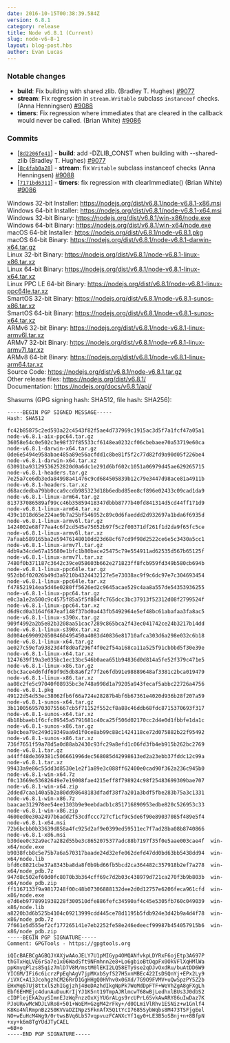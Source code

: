 ```yaml
---
date: 2016-10-15T00:38:39.584Z
version: 6.8.1
category: release
title: Node v6.8.1 (Current)
slug: node-v6-8-1
layout: blog-post.hbs
author: Evan Lucas
---
```


### Notable changes

* **build**: Fix building with shared zlib. (Bradley T. Hughes) [#9077](https://github.com/nodejs/node/pull/9077)
* **stream**: Fix regression in `stream.Writable` subclass `instanceof` checks. (Anna Henningsen) [#9088](https://github.com/nodejs/node/pull/9088)
* **timers**: Fix regression where immediates that are cleared in the callback would never be called. (Brian White) [#9086](https://github.com/nodejs/node/pull/9086)

### Commits

* [[`8d2206fe41`](https://github.com/nodejs/node/commit/8d2206fe41)] - **build**: add -DZLIB_CONST when building with --shared-zlib (Bradley T. Hughes) [#9077](https://github.com/nodejs/node/pull/9077)
* [[`8c4fab0a28`](https://github.com/nodejs/node/commit/8c4fab0a28)] - **stream**: fix `Writable` subclass instanceof checks (Anna Henningsen) [#9088](https://github.com/nodejs/node/pull/9088)
* [[`7171bd6311`](https://github.com/nodejs/node/commit/7171bd6311)] - **timers**: fix regression with clearImmediate() (Brian White) [#9086](https://github.com/nodejs/node/pull/9086)

Windows 32-bit Installer: https://nodejs.org/dist/v6.8.1/node-v6.8.1-x86.msi<br>
Windows 64-bit Installer: https://nodejs.org/dist/v6.8.1/node-v6.8.1-x64.msi<br>
Windows 32-bit Binary: https://nodejs.org/dist/v6.8.1/win-x86/node.exe<br>
Windows 64-bit Binary: https://nodejs.org/dist/v6.8.1/win-x64/node.exe<br>
macOS 64-bit Installer: https://nodejs.org/dist/v6.8.1/node-v6.8.1.pkg<br>
macOS 64-bit Binary: https://nodejs.org/dist/v6.8.1/node-v6.8.1-darwin-x64.tar.gz<br>
Linux 32-bit Binary: https://nodejs.org/dist/v6.8.1/node-v6.8.1-linux-x86.tar.xz<br>
Linux 64-bit Binary: https://nodejs.org/dist/v6.8.1/node-v6.8.1-linux-x64.tar.xz<br>
Linux PPC LE 64-bit Binary: https://nodejs.org/dist/v6.8.1/node-v6.8.1-linux-ppc64le.tar.xz<br>
SmartOS 32-bit Binary: https://nodejs.org/dist/v6.8.1/node-v6.8.1-sunos-x86.tar.xz<br>
SmartOS 64-bit Binary: https://nodejs.org/dist/v6.8.1/node-v6.8.1-sunos-x64.tar.xz<br>
ARMv6 32-bit Binary: https://nodejs.org/dist/v6.8.1/node-v6.8.1-linux-armv6l.tar.xz<br>
ARMv7 32-bit Binary: https://nodejs.org/dist/v6.8.1/node-v6.8.1-linux-armv7l.tar.xz<br>
ARMv8 64-bit Binary: https://nodejs.org/dist/v6.8.1/node-v6.8.1-linux-arm64.tar.xz<br>
Source Code: https://nodejs.org/dist/v6.8.1/node-v6.8.1.tar.gz<br>
Other release files: https://nodejs.org/dist/v6.8.1/<br>
Documentation: https://nodejs.org/docs/v6.8.1/api/

Shasums (GPG signing hash: SHA512, file hash: SHA256):

```
-----BEGIN PGP SIGNED MESSAGE-----
Hash: SHA512

fc42b85875c2ed593a22c4543f82f5ae4d737969c1915ac3d5f7a1fcf47a05a1  node-v6.8.1-aix-ppc64.tar.gz
36058e54c0e502c3e98f37f85533cf6148ea0232cf06cbebaee70a53719e60ca  node-v6.8.1-darwin-x64.tar.gz
0de6e5494e958abae485a89e56acfdd1c8be81f5f2c77d82fd9a90d05f226be4  node-v6.8.1-darwin-x64.tar.xz
63091ba93129536252820d0a6dc1e291d6bf602c1051a06979d45ae629265715  node-v6.8.1-headers.tar.gz
7e25a7ce6db3eda84998a41476c9cd684505839b12c79e3447d98ace81a4911b  node-v6.8.1-headers.tar.xz
d68acdedba79bb0cca9ccdb985323d18b6edbd85ee8cf896e02433c09cad1da9  node-v6.8.1-linux-arm64.tar.gz
813737086589af99cc46b35859418347dbbb8777b40fd841314d5cd44ff171d9  node-v6.8.1-linux-arm64.tar.xz
439c1018d65e224ae9b7a25bf546952c89c0d6faeddd2d932697a1bda6f6935d  node-v6.8.1-linux-armv6l.tar.gz
1424002e68f77ea4c6f2cd545e75652b97f5c2f00371df261f1d2da9f65fc5ce  node-v6.8.1-linux-armv6l.tar.xz
7afaab589165ba2e59476148010dd23d68cf67cd9f98d2522ce6e5c3430a5cc1  node-v6.8.1-linux-armv7l.tar.gz
4db9a34cde67a15680e1bfc1b80bace25475c79e554911ad62535d567b65125f  node-v6.8.1-linux-armv7l.tar.xz
7480f0b371187c3642c39ce058603b662e271823ff8fcb959fd349b580cb694b  node-v6.8.1-linux-ppc64le.tar.gz
952db6f02026b49d3a9210b4324432127e5e73038ac9f9c6dc97e7c304693454  node-v6.8.1-linux-ppc64le.tar.xz
f478521914ea5d46e0280ff5626ed2c9645acae529c4aa8a557de54353936255  node-v6.8.1-linux-ppc64.tar.gz
e0c3a1e2a500c9c4575f85a5f5f884fc765dcc3bc37913f52312d08f2799524f  node-v6.8.1-linux-ppc64.tar.xz
d6d9cd0a3164f687eaf148f37bd0a443fb5492964e5ef48bc61abafaa3fa8ac5  node-v6.8.1-linux-s390x.tar.gz
909f4992a2b5e82b3208aa51cac7289c865bca2f43ec041742ce24b3217b14dd  node-v6.8.1-linux-s390x.tar.xz
8d004e6990926508460495450a4083d40836e81710afca303d6a298e032c6b18  node-v6.8.1-linux-x64.tar.gz
ae027c59efa93823d4f8d0af296f4f0e2f54a168ca11a525f91cbbbd5f30e39e  node-v6.8.1-linux-x64.tar.xz
1247639f19a3e035bc1ec13bc546b0aea651b94836d0d814a5fe52f379c471e5  node-v6.8.1-linux-x86.tar.gz
0cbc3ace4d6fdf69f9d5db8a6f2f7f2e6fdb91e98889648af3381c2bca019479  node-v6.8.1-linux-x86.tar.xz
aa08c2fe5c97040f08935bc3e748a998d1a79205a943fecaf5abbc22726a4756  node-v6.8.1.pkg
49122d54d53ec38062fb6f66a724e28287b4bf6b67361e4020d936b28f207a59  node-v6.8.1-sunos-x64.tar.gz
3b110056957030755667cb5f71152f552cf8a88c46ddb68fdc8715370693f317  node-v6.8.1-sunos-x64.tar.xz
4b18bbaeb1f6cfc89545a5791681c40ca25f506d02170cc2d4e0d1fbbfe1da1c  node-v6.8.1-sunos-x86.tar.gz
9a0cbea79c249d19349aa9d1f0ce8ab99c88c1424118ce72d075882b22f95492  node-v6.8.1-sunos-x86.tar.xz
736f7651f59a78d5a0d88ab2430c93fc29a8efd1c06fd3fb4eb915b262bc2769  node-v6.8.1.tar.gz
a44ff48de369381c506661996dec568085d42998613ed2a23ebb37fddc12c99a  node-v6.8.1.tar.xz
99433a9e86c55dd3d8530e1e2f1a89e3c088ff62400e0cad90f362a236c945b0  node-v6.8.1-win-x64.7z
f0c13669e53682649e7e19008fae4215eff8f798924c98f25483699309bae707  node-v6.8.1-win-x64.zip
2dded7caa140a5b2a80dd98648183dfadf38f7a201a3bdf5fbe283b75a3c1331  node-v6.8.1-win-x86.7z
baacae312978ee54ee1303b9e9eebdadb1c851716890953edbe820c526953c33  node-v6.8.1-win-x86.zip
4600ed0e30a2497b6add2f53cdfccc727cf1cf9c5de6f90e89037085f489e5f4  node-v6.8.1-x64.msi
72b6bcbb0b33639d858a4fc925d2af9e0399ed59511ec7f7ad28ba08b8740866  node-v6.8.1-x86.msi
b30dee0c32a9ec7a282d55be3c8652075377adc88b7197f35f0e5aae003cae4f  win-x64/node.exe
b9038fcb8c5e75b7a6a570317baade24d32efe062defd47dd0bd63bb5438dd94  win-x64/node.lib
bfd6c8821cbe37a8343ba8da8f0b9bd66fb5bcd2ca364482c357918b2ef7a278  win-x64/node_pdb.7z
947d8c502ef60d0fc8070b3b364cff69c7d2b03c438979d721ca270f3b9b803b  win-x64/node_pdb.zip
ff1167133f9a9817248f00c48b07306888132dee2d0d12757e6206feca961cfd  win-x86/node.exe
e7d6eb9778991938228f300510dfe886fefc34590af4c45e5305fb760c049039  win-x86/node.lib
a8220b3d6b525b4104c09213999cdd445ce78d1195b5fdb924e3d42b9a4d4f78  win-x86/node_pdb.7z
7f661e5d555ef2cf177265141e7eb2252fe58e246edeecf99987b454057915b6  win-x86/node_pdb.zip
-----BEGIN PGP SIGNATURE-----
Comment: GPGTools - https://gpgtools.org

iQIcBAEBCgAGBQJYAXjwAAoJELY7U1pMIGyp4OMQANfvkpLDYRxF6ojEtp3A697P
thGTxHqLVE6rSa7e1x06WadSft9NFmhnn2e8+Lo6gbioBtOqpFx0OkVFlXqHMlWa
ppKmyqPlzs85qiz7mlD7V8M/mstM0lEKI2LQ58ETy9se2qDJvOxdRu/buAtDD6W9
YIC6M/IFi6c6icrzPpEqhAgV7jpMXxbSyfS27H5xnMBEc422IsDSQnYj+EPx2Ly9
/iVXC+A13JcohgzhCM26RrD1GgHHgQ0HVhv0x06Xd/7G9O9FVMV+uQwSpzPY5Z2b
EHxMq67Uj8ttxl5zhIGgjzhj4BeDAzhdIkgNpPk7WeMdDpFTF+WeVhZgA8gFXgLh
Ebf6EHMEjc4dunAuDuuKrIjYJ1K5nt19TmpAJRlmcwT68wBjLedhxlBUs3J0dbS2
cIDPlejEkA2uySImnEJzWqFnzzOxXjYUGrALgs9rcUPrL6SvkAwARY86uIwDaz7K
PJoURvwMcWDJLVRo8+501+WoEM+GzgM42rFky+/d0OLmiVlRhv1ESNiz+w1Gnlf4
K8Ko4NlRmpnBz2S0KVVaDZINpzSFknAfX5Q1tYcI7685SybWqbs8M473TSFjgEel
NO+wEuHcM4Wg9/0rtwsBVq6Lb57vqpvuzFCANXcYf1qy0+LE3B5oSBnj+n+8BfpN
+xy+k6m8TgYUdJTyCAEL
=6B+o
-----END PGP SIGNATURE-----

```
